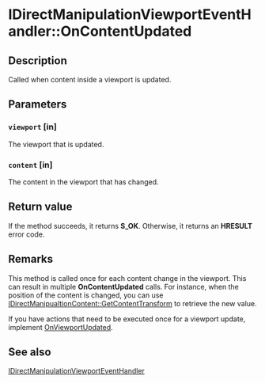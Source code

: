 # IDirectManipulationViewportEventHandler::OnContentUpdated

## Description

Called when content inside a viewport is updated.

## Parameters

### `viewport` [in]

The viewport that is updated.

### `content` [in]

The content in the viewport that has changed.

## Return value

If the method succeeds, it returns **S_OK**. Otherwise, it returns an **HRESULT** error code.

## Remarks

This method is called once for each content change in the viewport. This can result in multiple **OnContentUpdated** calls. For instance, when the position of the content is changed, you can use [IDirectManipualtionContent::GetContentTransform](https://learn.microsoft.com/previous-versions/windows/desktop/api/directmanipulation/nf-directmanipulation-idirectmanipulationcontent-getcontenttransform) to retrieve the new value.

If you have actions that need to be executed once for a viewport update, implement [OnViewportUpdated](https://learn.microsoft.com/previous-versions/windows/desktop/api/directmanipulation/nf-directmanipulation-idirectmanipulationviewporteventhandler-onviewportupdated).

## See also

[IDirectManipulationViewportEventHandler](https://learn.microsoft.com/previous-versions/windows/desktop/api/directmanipulation/nn-directmanipulation-idirectmanipulationviewporteventhandler)